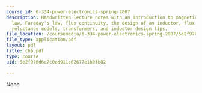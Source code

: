 ```yaml
---
course_id: 6-334-power-electronics-spring-2007
description: Handwritten lecture notes with an introduction to magnetics, Ampere's
  law, Faraday's law, flux continuity, the design of an inductor, flux computation,
  reluctance models, transformers, and inductor design tips.
file_location: /coursemedia/6-334-power-electronics-spring-2007/5e2f970d6c7c0ad911c62677e1b9fb82_ch6.pdf
file_type: application/pdf
layout: pdf
title: ch6.pdf
type: course
uid: 5e2f970d6c7c0ad911c62677e1b9fb82

---
```

None